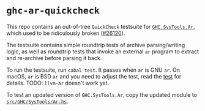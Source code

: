 # `ghc-ar-quickcheck`

This repo contains an out-of-tree `QuickCheck` testsuite for
[`GHC.SysTools.Ar`](https://gitlab.haskell.org/ghc/ghc/-/blob/master/compiler/GHC/SysTools/Ar.hs),
which used to be ridiculously broken
([#26120](https://gitlab.haskell.org/ghc/ghc/-/issues/26120)).

The testsuite contains simple roundtrip tests of archive
parsing/writing logic, as well as roundtrip tests that invoke an
external `ar` program to extract and re-archive before parsing it
back.

To run the testsuite, run `cabal test`. It passes when `ar` is GNU
`ar`. On macOS, `ar` is BSD `ar` and you need to adjust the test, read
the [test](test/Main.hs) for details. TODO: `llvm-ar` doesn't work
yet.

To test an updated version of `GHC.SysTools.Ar`, copy the updated
module to [`src/GHC/SysTools/Ar.hs`](src/GHC/SysTools/Ar.hs).
